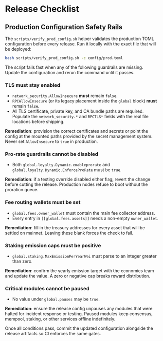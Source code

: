 # Release Checklist

## Production Configuration Safety Rails

The `scripts/verify_prod_config.sh` helper validates the production TOML
configuration before every release. Run it locally with the exact file that
will be deployed:

```bash
bash scripts/verify_prod_config.sh -c config/prod.toml
```

The script fails fast when any of the following guardrails are missing. Update
the configuration and rerun the command until it passes.

### TLS must stay enabled

* `network_security.AllowInsecure` **must** remain `false`.
* `RPCAllowInsecure` (or its legacy placement inside the `global` block)
  **must** remain `false`.
* All TLS certificate, private key, and CA bundle paths are required. Populate
  the `network_security.*` and `RPCTLS*` fields with the real file locations
  before shipping.

**Remediation:** provision the correct certificates and secrets or point the
config at the mounted paths provided by the secret management system. Never set
`AllowInsecure` to `true` in production.

### Pro-rate guardrails cannot be disabled

* Both `global.loyalty.Dynamic.enableprorate` and
  `global.loyalty.Dynamic.EnforceProRate` must be `true`.

**Remediation:** if a testing override disabled either flag, revert the change
before cutting the release. Production nodes refuse to boot without the
proration queue.

### Fee routing wallets must be set

* `global.fees.owner_wallet` must contain the main fee collector address.
* Every entry in `[[global.fees.assets]]` needs a non-empty `owner_wallet`.

**Remediation:** fill in the treasury addresses for every asset that will be
settled on mainnet. Leaving these blank forces the check to fail.

### Staking emission caps must be positive

* `global.staking.MaxEmissionPerYearWei` must parse to an integer greater than
  zero.

**Remediation:** confirm the yearly emission target with the economics team and
update the value. A zero or negative cap breaks reward distribution.

### Critical modules cannot be paused

* No value under `global.pauses` may be `true`.

**Remediation:** ensure the release config unpauses any modules that were
halted for incident response or testing. Paused modules keep consensus, mempool,
staking, or other services offline indefinitely.

Once all conditions pass, commit the updated configuration alongside the release
artifacts so CI enforces the same gates.
